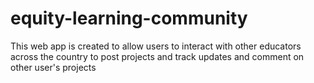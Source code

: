 # equity-learning-community
This web app is created to allow users to interact with other educators across the country to post projects and track updates and comment on other user's projects
